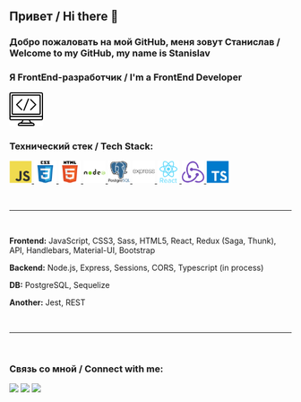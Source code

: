 ## Привет  / Hi there 👋
<!-- <img src="./assets/icons8-javascript-50.png"/> -->


### Добро пожаловать на мой GitHub, меня зовут Станислав / Welcome to my GitHub, my name is Stanislav
### Я FrontEnd-разработчик / I'm a FrontEnd Developer
<img src="./assets//icons8-computer-60.png"/>

### Технический стек / Tech Stack:

<p align="left"> </a> <a href="https://developer.mozilla.org/en-US/docs/Web/JavaScript" target="_blank" rel="noreferrer"> <img src="https://raw.githubusercontent.com/devicons/devicon/master/icons/javascript/javascript-original.svg" alt="javascript" width="40" height="40"/> </a> <a href="https://www.w3schools.com/css/" target="_blank" rel="noreferrer"> <img src="https://raw.githubusercontent.com/devicons/devicon/master/icons/css3/css3-original-wordmark.svg" alt="css3" width="40" height="40"/>  <a href="https://www.w3.org/html/" target="_blank" rel="noreferrer"> <img src="https://raw.githubusercontent.com/devicons/devicon/master/icons/html5/html5-original-wordmark.svg" alt="html5" width="40" height="40"/> </a> <a href="https://nodejs.org" target="_blank" rel="noreferrer"> <img src="https://raw.githubusercontent.com/devicons/devicon/master/icons/nodejs/nodejs-original-wordmark.svg" alt="nodejs" width="40" height="40"/> </a> <a href="https://www.postgresql.org" target="_blank" rel="noreferrer"> <img src="https://raw.githubusercontent.com/devicons/devicon/master/icons/postgresql/postgresql-original-wordmark.svg" alt="postgresql" width="40" height="40"/> </a> </a> <a href="https://expressjs.com" target="_blank" rel="noreferrer"> <img src="https://raw.githubusercontent.com/devicons/devicon/master/icons/express/express-original-wordmark.svg" alt="express" width="40" height="40"/> </a>  <a href="https://reactjs.org/" target="_blank" rel="noreferrer"> <img src="https://raw.githubusercontent.com/devicons/devicon/master/icons/react/react-original-wordmark.svg" alt="react" width="40" height="40"/> </a> <a href="https://redux.js.org" target="_blank" rel="noreferrer"> <img src="https://raw.githubusercontent.com/devicons/devicon/master/icons/redux/redux-original.svg" alt="redux" width="40" height="40"/> </a> <a href="https://www.typescriptlang.org/" target="_blank" rel="noreferrer"> <img src="https://raw.githubusercontent.com/devicons/devicon/master/icons/typescript/typescript-original.svg" alt="typescript" width="40" height="40"/> </a> </p>

<br />
<hr>
<br />
<p><strong>Frontend:</strong> JavaScript, CSS3, Sass, HTML5, React, Redux (Saga, Thunk), API, Handlebars, Material-UI, Bootstrap</p>
<p><strong>Backend:</strong> Node.js, Express, Sessions, CORS, Typescript (in process)</p>
<p><strong>DB:</strong> PostgreSQL, Sequelize</p>
<p><strong>Another:</strong> Jest, REST</p>
<br />
<hr>
<br />

### Связь со мной / Connect with me:

<a href="https://t.me/StanislavLazarev"><img src="https://w7.pngwing.com/pngs/402/10/png-transparent-telegram-logo-scalable-graphics-icon-logo-blue-angle-triangle.png" width="40px" /></a>
<a href="https://wa.me/qr/77RPUTGDKLI2L1"><img src="https://flyclipart.com/thumbs/whatsapp-share-button-whatsapp-flat-icon-1033370.png" width="40px" /></a>
<a href="mailto: lazarevstanislav42@gmail.com"><img src="https://img2.freepng.ru/20180330/exq/kisspng-gmail-computer-icons-email-google-gmail-5abe0b61876325.5365481615224041935546.jpg" width="40px" /></a>

